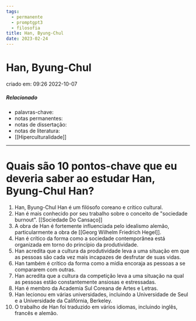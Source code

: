 ```yaml
---
tags:
  - permanente
  - promptgpt3
  - filosofia
title: Han, Byung-Chul
date: 2023-02-24
---
```

# Han, Byung-Chul
criado em: 09:26 2022-10-07

##### Relacionado
- palavras-chave: 
- notas permanentes: 
- notas de dissertação:
- notas de literatura: 
- [[Hiperculturalidade]]

---

# Quais são 10 pontos-chave que eu deveria saber ao estudar Han, Byung-Chul Han?

1. Han, Byung-Chul Han é um filósofo coreano e crítico cultural.
2. Han é mais conhecido por seu trabalho sobre o conceito de "sociedade burnout". [[Sociedade Do Cansaço]]
3. A obra de Han é fortemente influenciada pelo idealismo alemão, particularmente a obra de [[Georg Wilhelm Friedrich Hegel]].
4. Han é crítico da forma como a sociedade contemporânea está organizada em torno do princípio da produtividade.
5. Han acredita que a cultura da produtividade leva a uma situação em que as pessoas são cada vez mais incapazes de desfrutar de suas vidas.
6. Han também é crítico da forma como a mídia encoraja as pessoas a se compararem com outras.
7. Han acredita que a cultura da competição leva a uma situação na qual as pessoas estão constantemente ansiosas e estressadas.
8. Han é membro da Academia Sul Coreana de Artes e Letras.
9. Han lecionou em várias universidades, incluindo a Universidade de Seul e a Universidade da Califórnia, Berkeley.
10. O trabalho de Han foi traduzido em vários idiomas, incluindo inglês, francês e alemão.